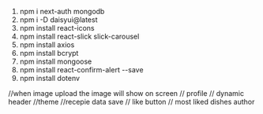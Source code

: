 1. npm i next-auth mongodb   
2. npm i -D daisyui@latest
3. npm install react-icons
4. npm install react-slick slick-carousel
5. npm install axios
6. npm install bcrypt
7. npm install mongoose
8. npm install react-confirm-alert --save
9. npm install dotenv


//when image upload the image will show on screen 
// profile
// dynamic header
//theme
//recepie data save
// like button
// most liked dishes author



